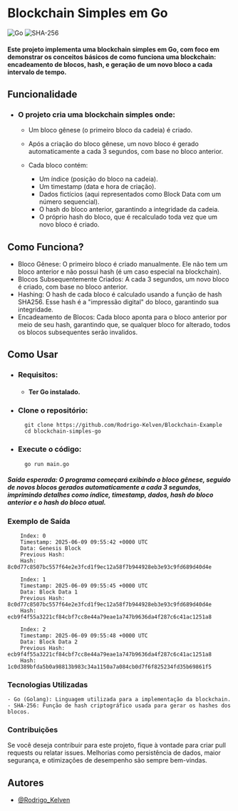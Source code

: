 # Blockchain Simples em Go

![Go](https://img.shields.io/badge/go-%2300ADD8.svg?style=for-the-badge&logo=go&logoColor=white) ![SHA-256](https://img.shields.io/badge/SHA--256-4CAF50?style=for-the-badge&logo=security&logoColor=white)




#### Este projeto implementa uma blockchain simples em Go, com foco em demonstrar os conceitos básicos de como funciona uma blockchain: encadeamento de blocos, hash, e geração de um novo bloco a cada intervalo de tempo.

## Funcionalidade

- ### O projeto cria uma blockchain simples onde:

    - Um bloco gênese (o primeiro bloco da cadeia) é criado.

    - Após a criação do bloco gênese, um novo bloco é gerado automaticamente a cada 3 segundos, com base no bloco anterior.

    - Cada bloco contém:

        - Um índice (posição do bloco na cadeia).
        - Um timestamp (data e hora de criação).
        - Dados fictícios (aqui representados como Block Data com um número sequencial).
        - O hash do bloco anterior, garantindo a integridade da cadeia.
        - O próprio hash do bloco, que é recalculado toda vez que um novo bloco é criado.

## Como Funciona?

- Bloco Gênese: O primeiro bloco é criado manualmente. Ele não tem um bloco anterior e não possui hash (é um caso especial na blockchain).
- Blocos Subsequentemente Criados: A cada 3 segundos, um novo bloco é criado, com base no bloco anterior.
- Hashing: O hash de cada bloco é calculado usando a função de hash SHA256. Esse hash é a "impressão digital" do bloco, garantindo sua integridade.
- Encadeamento de Blocos: Cada bloco aponta para o bloco anterior por meio de seu hash, garantindo que, se qualquer bloco for alterado, todos os blocos subsequentes serão invalidos.

## Como Usar
- ### Requisitos:
  - #### Ter Go instalado.

- ### Clone o repositório:

        git clone https://github.com/Rodrigo-Kelven/Blockchain-Example
        cd blockchain-simples-go

- ### Execute o código:

        go run main.go

##### Saída esperada: O programa começará exibindo o bloco gênese, seguido de novos blocos gerados automaticamente a cada 3 segundos, imprimindo detalhes como índice, timestamp, dados, hash do bloco anterior e o hash do bloco atual.

### Exemplo de Saída

        Index: 0
        Timestamp: 2025-06-09 09:55:42 +0000 UTC
        Data: Genesis Block
        Previous Hash: 
        Hash: 8c0d77c8507bc557f64e2e3fcd1f9ec12a58f7b944928eb3e93c9fd689d40d4e

        Index: 1
        Timestamp: 2025-06-09 09:55:45 +0000 UTC
        Data: Block Data 1
        Previous Hash: 8c0d77c8507bc557f64e2e3fcd1f9ec12a58f7b944928eb3e93c9fd689d40d4e
        Hash: ecb9f4f55a3221cf84cbf7cc8e44a79eae1a747b9636da4f287c6c41ac1251a8

        Index: 2
        Timestamp: 2025-06-09 09:55:48 +0000 UTC
        Data: Block Data 2
        Previous Hash: ecb9f4f55a3221cf84cbf7cc8e44a79eae1a747b9636da4f287c6c41ac1251a8
        Hash: 1c0d389bfda5b0a98813b983c34a1150a7a084cb0d7f6f825234fd35b69861f5

### Tecnologias Utilizadas

    - Go (Golang): Linguagem utilizada para a implementação da blockchain.
    - SHA-256: Função de hash criptográfico usada para gerar os hashes dos blocos.

### Contribuições

Se você deseja contribuir para este projeto, fique à vontade para criar pull requests ou relatar issues. Melhorias como persistência de dados, maior segurança, e otimizações de desempenho são sempre bem-vindas.

## Autores
- [@Rodrigo_Kelven](https://github.com/Rodrigo-Kelven)
